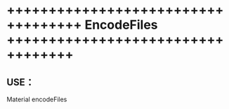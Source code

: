 ﻿+++++++++++++++++++++++++++++++++++
EncodeFiles
++++++++++++++++++++++++++++++++++
====================================

USE：
---
Material
encodeFiles
